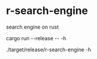 # r-search-engine

search engine on rust

cargo run --release -- -h

./target/release/r-search-engine -h
